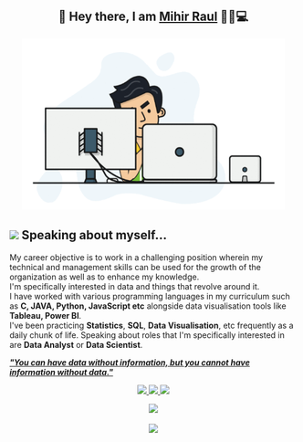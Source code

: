 
<!--
**Mihir998/Mihir998** is a ✨ _special_ ✨ repository because its `README.md` (this file) appears on your GitHub profile.

Here are some ideas to get you started:

- 🔭 I’m currently working on ...
- 🌱 I’m currently learning ...
- 👯 I’m looking to collaborate on ...
- 🤔 I’m looking for help with ...
- 💬 Ask me about ...
- 📫 How to reach me: ...
- 😄 Pronouns: ...
- ⚡ Fun fact: ...
-->

<h2 align="center"><br/>👋 Hey there, I am <a href="https://github.com/Mihir998">Mihir Raul</a> 👦🏻💻 </h2>

<p align="center">
    <img width="460" height="300" src="https://github.com/Mihir998/Gif/blob/main/developer.gif">
</p>


<h2><img src="https://media.giphy.com/media/ybSmYMoXQLXVivivaK/giphy.gif" width="80"> Speaking about myself...</h2>

My career objective is to work in a challenging position wherein my technical and management skills can be used for the growth of the organization as well as to enhance my knowledge.<br>
I'm specifically interested in data and things that revolve around it.<br> 
I have worked with various programming languages in my curriculum such as **C, JAVA, Python, JavaScript etc** alongside data visualisation tools like **Tableau, Power BI**.<br>
I've been practicing <b>Statistics</b>, <b>SQL</b>, <b>Data Visualisation</b>, etc frequently as a daily chunk of life.
Speaking about roles that I'm specifically interested in are <b>Data Analyst</b> or <b>Data Scientist</b>.<br>

<b><i><ins>"You can have data without information, but you cannot have information without data." </ins></i></b>

<p align="center">
  <a href="https://github.com/Mihir998">
    <img src="https://img.shields.io/github/followers/Mihir998?color=000000&label=GitHub&logo=github&logoColor=ffffff&style=for-the-badge">
  </a>
  <a href="https://www.linkedin.com/in/mihirraul">
    <img src="https://img.shields.io/badge/Linkedin-500+-blue?style=for-the-badge&logo=Linkedin">
  </a>
  <a href="https://www.instagram.com/_mihir_raul_/">
    <img src="https://img.shields.io/badge/Instagram-300+-pink?style=for-the-badge&logo=Instagram">
  </a>
</p>


<p align="center">
<a href="https://github.com/Mihir998">
  <img src="https://github-readme-stats.vercel.app/api?username=Mihir998&show_icons=true&theme=radical" />
</a>
</p>

<p align="center">
<a href="https://github.com/Mihir998">
  <img align="center" src="https://github-readme-stats.vercel.app/api/top-langs/?username=Mihir998&theme=radical&hide=blade&card_width=445&layout=compact" />
</a>
</p>
